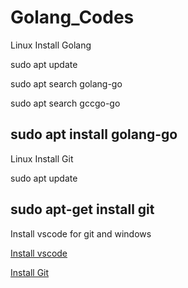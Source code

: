 # Golang_Codes
Linux Install Golang

sudo apt update

sudo apt search golang-go

sudo apt search gccgo-go

sudo apt install golang-go
------------------------------------------
Linux Install Git

sudo apt update

sudo apt-get install git
------------------------------------------
Install vscode for git and windows

[Install vscode](https://code.visualstudio.com/download)

[Install Git](https://gitforwindows.org)
